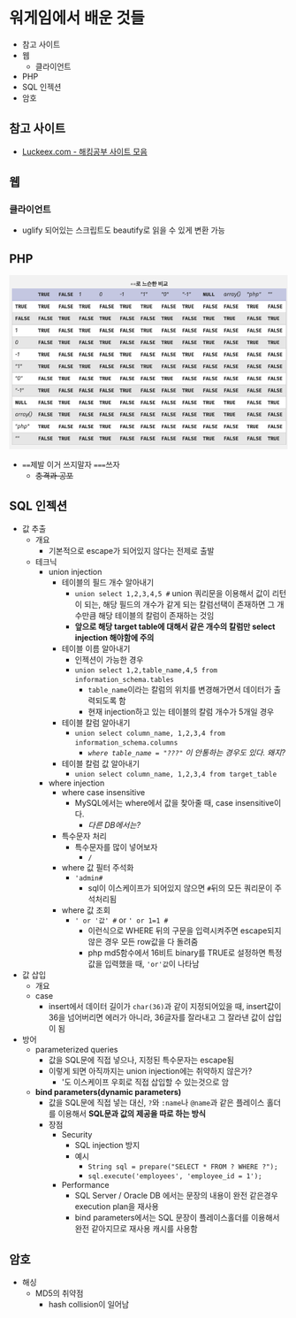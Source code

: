 # 워게임에서 배운 것들

- 참고 사이트
- 웹
  - 클라이언트
- PHP
- SQL 인젝션
- 암호

## 참고 사이트

- [Luckeex.com - 해킹공부 사이트 모음](https://luckeex.tistory.com/80)

## 웹

### 클라이언트

- uglify 되어있는 스크립트도 beautify로 읽을 수 있게 변환 가능

## PHP

![](./images/php_eql_operation.png)

- `==`제발 이거 쓰지말자 `===`쓰자
  - ~~충격과 공포~~

## SQL 인젝션

- 값 추출
  - 개요
    - 기본적으로 escape가 되어있지 않다는 전제로 출발
  - 테크닉
    - union injection
      - 테이블의 필드 개수 알아내기
        - `union select 1,2,3,4,5 #` union 쿼리문을 이용해서 값이 리턴이 되는, 해당 필드의 개수가 같게 되는 칼럼선택이 존재하면 그 개수만큼 해당 테이블의 칼럼이 존재하는 것임
        - **앞으로 해당 target table에 대해서 같은 개수의 칼럼만 select injection 해야함에 주의**
      - 테이블 이름 알아내기
        - 인젝션이 가능한 경우
        - `union select 1,2,table_name,4,5 from information_schema.tables`
          - `table_name`이라는 칼럼의 위치를 변경해가면서 데이터가 출력되도록 함
          - 현재 injection하고 있는 테이블의 칼럼 개수가 5개일 경우
      - 테이블 칼럼 알아내기
        - `union select column_name, 1,2,3,4 from information_schema.columns`
          - *`where table_name = "???"` 이 안통하는 경우도 있다. 왜지?*
      - 테이블 칼럼 값 알아내기
        - `union select column_name, 1,2,3,4 from target_table`
    - where injection
      - where case insensitive
        - MySQL에서는 where에서 값을 찾아줄 때, case insensitive이다.
          - *다른 DB에서는?*
      - 특수문자 처리
        - 특수문자를 많이 넣어보자
          - `/`
      - where 값 필터 주석화
        - `'admin#`
          - sql이 이스케이프가 되어있지 않으면 `#`뒤의 모든 쿼리문이 주석처리됨
      - where 값 조회
        - `' or '값' #` or `' or 1=1 #`
          - 이런식으로 WHERE 뒤의 구문을 입력시켜주면 escape되지 않은 경우 모든 row값을 다 돌려줌
          - php md5함수에서 16비트 binary를 TRUE로 설정하면 특정 값을 입력했을 때, `'or'값`이 나타남
- 값 삽입
  - 개요
  - case
    - insert에서 데이터 길이가 `char(36)`과 같이 지정되어있을 때, insert값이 36을 넘어버리면 에러가 아니라, 36글자를 잘라내고 그 잘라낸 값이 삽입이 됨
- 방어
  - parameterized queries
    - 값을 SQL문에 직접 넣으나, 지정된 특수문자는 escape됨
    - 이렇게 되면 아직까지는 union injection에는 취약하지 않은가?
      - '도 이스케이프 우회로 직접 삽입할 수 있는것으로 암
  - **bind parameters(dynamic parameters)**
    - 값을 SQL문에 직접 넣는 대신, `?`와 `:name`나 `@name`과 같은 플레이스 홀더를 이용해서 **SQL문과 값의 제공을 따로 하는 방식**
    - 장점
      - Security
        - SQL injection 방지
        - 예시
          - `String sql = prepare("SELECT * FROM ? WHERE ?");`
          - `sql.execute('employees', 'employee_id = 1');`
      - Performance
        - SQL Server / Oracle DB 에서는 문장의 내용이 완전 같은경우 execution plan을 재사용
        - bind parameters에서는 SQL 문장이 플레이스홀더를 이용해서 완전 같아지므로 재사용 캐시를 사용함

## 암호

- 해싱
  - MD5의 취약점
    - hash collision이 일어남
